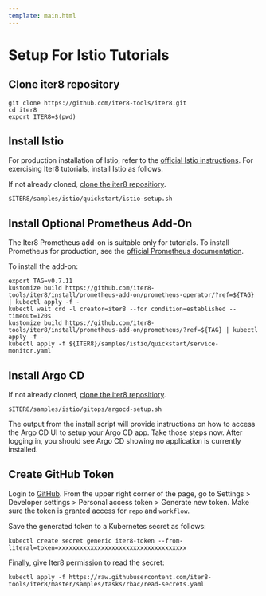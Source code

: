 ```yaml
---
template: main.html
---
```


# Setup For Istio Tutorials

## Clone **iter8** repository
```shell
git clone https://github.com/iter8-tools/iter8.git
cd iter8
export ITER8=$(pwd)
```

## Install Istio

For production installation of Istio, refer to the [official Istio instructions](https://istio.io/latest/docs/setup/getting-started/). For exercising Iter8 tutorials, install Istio as follows.

If not already cloned, [clone the iter8 repositiory](#clone-iter8-repository).

```shell
$ITER8/samples/istio/quickstart/istio-setup.sh
```

## Install Optional Prometheus Add-On

The Iter8 Prometheus add-on is suitable only for tutorials. To install Prometheus for production, see the [official Prometheus documentation](https://prometheus.io/docs/prometheus/latest/getting_started/).

To install the add-on:

```shell
export TAG=v0.7.11
kustomize build https://github.com/iter8-tools/iter8/install/prometheus-add-on/prometheus-operator/?ref=${TAG} | kubectl apply -f -
kubectl wait crd -l creator=iter8 --for condition=established --timeout=120s
kustomize build https://github.com/iter8-tools/iter8/install/prometheus-add-on/prometheus/?ref=${TAG} | kubectl apply -f -
kubectl apply -f ${ITER8}/samples/istio/quickstart/service-monitor.yaml
```


## Install Argo CD

If not already cloned, [clone the iter8 repositiory](#clone-iter8-repository).

```shell
$ITER8/samples/istio/gitops/argocd-setup.sh
```

The output from the install script will provide instructions on how to access the Argo CD UI to setup your Argo CD app. Take those steps now. After logging in, you should see Argo CD showing no application is currently installed.

## Create GitHub Token

Login to [GitHub](https://github.com). From the upper right corner of the page, go to Settings > Developer settings > Personal access token > Generate new token. Make sure the token is granted access for `repo` and `workflow`.

Save the generated token to a Kubernetes secret as follows:

```shell
kubectl create secret generic iter8-token --from-literal=token=xxxxxxxxxxxxxxxxxxxxxxxxxxxxxxxxxxxx
```

Finally, give Iter8 permission to read the secret:

```shell
kubectl apply -f https://raw.githubusercontent.com/iter8-tools/iter8/master/samples/tasks/rbac/read-secrets.yaml
```
